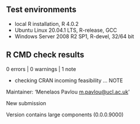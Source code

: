 ## Test environments
* local R installation, R 4.0.2
* Ubuntu Linux 20.04.1 LTS, R-release, GCC
* Windows Server 2008 R2 SP1, R-devel, 32/64 bit

## R CMD check results

0 errors | 0 warnings | 1 note

* checking CRAN incoming feasibility ... NOTE

Maintainer: ‘Menelaos Pavlou <m.pavlou@ucl.ac.uk>’

New submission

Version contains large components (0.0.0.9000)



